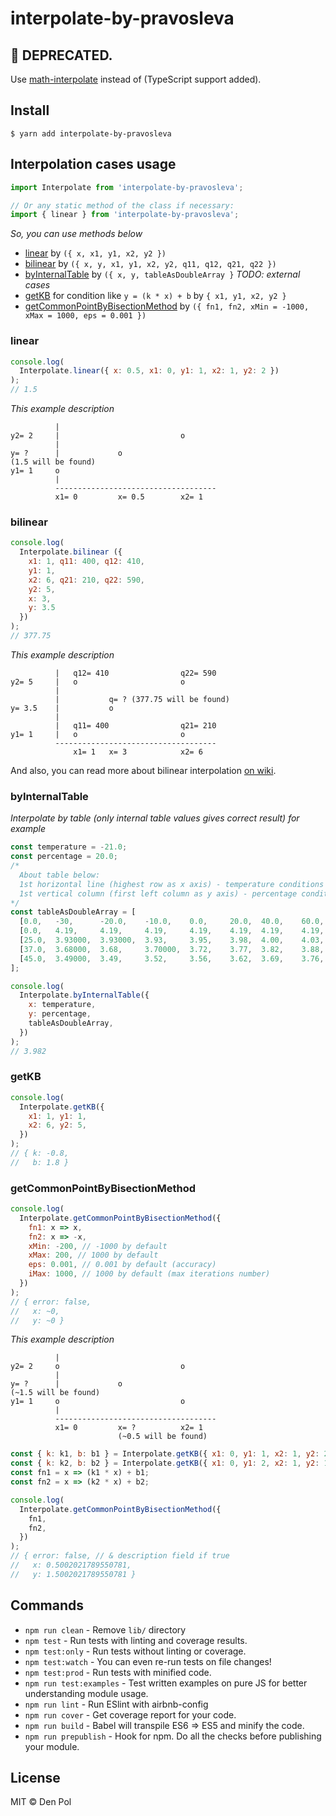 # interpolate-by-pravosleva

## 🚫 DEPRECATED.

Use [math-interpolate](https://www.npmjs.com/package/math-interpolate) instead of (TypeScript support added).

## Install

```
$ yarn add interpolate-by-pravosleva
```

## Interpolation cases usage

```javascript
import Interpolate from 'interpolate-by-pravosleva';

// Or any static method of the class if necessary:
import { linear } from 'interpolate-by-pravosleva';
```

_So, you can use methods below_

- [linear](#linear) by `({ x, x1, y1, x2, y2 })`
- [bilinear](#bilinear) by `({ x, y, x1, y1, x2, y2, q11, q12, q21, q22 })`
- [byInternalTable](#byInternalTable) by `({ x, y, tableAsDoubleArray }` _TODO: external cases_
- [getKB](#getKB) for condition like `y = (k * x) + b` by `{ x1, y1, x2, y2 }`
- [getCommonPointByBisectionMethod](#getCommonPointByBisectionMethod) by `({ fn1, fn2, xMin = -1000, xMax = 1000, eps = 0.001 })`

### linear

```javascript
console.log(
  Interpolate.linear({ x: 0.5, x1: 0, y1: 1, x2: 1, y2: 2 })
);
// 1.5
```

_This example description_
```
          |
y2= 2     |                           o
          |
y= ?      |             o
(1.5 will be found)
y1= 1     o
          |
          ------------------------------------
          x1= 0         x= 0.5        x2= 1
```

### bilinear

```javascript
console.log(
  Interpolate.bilinear ({
    x1: 1, q11: 400, q12: 410,
    y1: 1,
    x2: 6, q21: 210, q22: 590,
    y2: 5,
    x: 3,
    y: 3.5
  })
);
// 377.75
```

_This example description_
```
          |   q12= 410                q22= 590
y2= 5     |   o                       o
          |
          |           q= ? (377.75 will be found)
y= 3.5    |           o
          |
          |   q11= 400                q21= 210
y1= 1     |   o                       o
          ------------------------------------
              x1= 1   x= 3            x2= 6
```

And also, you can read more about bilinear interpolation [on wiki](https://ru.wikipedia.org/wiki/%D0%91%D0%B8%D0%BB%D0%B8%D0%BD%D0%B5%D0%B9%D0%BD%D0%B0%D1%8F_%D0%B8%D0%BD%D1%82%D0%B5%D1%80%D0%BF%D0%BE%D0%BB%D1%8F%D1%86%D0%B8%D1%8F "About bilinear interpolation").

### byInternalTable

_Interpolate by table (only internal table values gives correct result) for example_

```javascript
const temperature = -21.0;
const percentage = 20.0;
/*
  About table below:
  1st horizontal line (highest row as x axis) - temperature conditions template
  1st vertical column (first left column as y axis) - percentage conditions template
*/
const tableAsDoubleArray = [
  [0.0,   -30,      -20.0,    -10.0,    0.0,     20.0,  40.0,    60.0,    80.0,    100.0],
  [0.0,   4.19,     4.19,     4.19,     4.19,    4.19,  4.19,    4.19,    4.19,    4.19],
  [25.0,  3.93000,  3.93000,  3.93,     3.95,    3.98,  4.00,    4.03,    4.05,    4.08],
  [37.0,  3.68000,  3.68,     3.70000,  3.72,    3.77,  3.82,    3.88,    3.94,    4.00],
  [45.0,  3.49000,  3.49,     3.52,     3.56,    3.62,  3.69,    3.76,    3.82,    3.89],
];

console.log(
  Interpolate.byInternalTable({
    x: temperature,
    y: percentage,
    tableAsDoubleArray,
  })
);
// 3.982
```

### getKB

```javascript
console.log(
  Interpolate.getKB({
    x1: 1, y1: 1,
    x2: 6, y2: 5,
  })
);
// { k: -0.8,
//   b: 1.8 }
```

### getCommonPointByBisectionMethod

```javascript
console.log(
  Interpolate.getCommonPointByBisectionMethod({
    fn1: x => x,
    fn2: x => -x,
    xMin: -200, // -1000 by default
    xMax: 200, // 1000 by default
    eps: 0.001, // 0.001 by default (accuracy)
    iMax: 1000, // 1000 by default (max iterations number)
  })
);
// { error: false,
//   x: ~0,
//   y: ~0 }
```

_This example description_
```
          |
y2= 2     o                           o
          |
y= ?      |             o
(~1.5 will be found)
y1= 1     o                           o
          |
          ------------------------------------
          x1= 0         x= ?          x2= 1
                        (~0.5 will be found)
```
```javascript
const { k: k1, b: b1 } = Interpolate.getKB({ x1: 0, y1: 1, x2: 1, y2: 2 });
const { k: k2, b: b2 } = Interpolate.getKB({ x1: 0, y1: 2, x2: 1, y2: 1 });
const fn1 = x => (k1 * x) + b1;
const fn2 = x => (k2 * x) + b2;

console.log(
  Interpolate.getCommonPointByBisectionMethod({
    fn1,
    fn2,
  })
);
// { error: false, // & description field if true
//   x: 0.5002021789550781,
//   y: 1.5002021789550781 }
```

## Commands
- `npm run clean` - Remove `lib/` directory
- `npm test` - Run tests with linting and coverage results.
- `npm test:only` - Run tests without linting or coverage.
- `npm test:watch` - You can even re-run tests on file changes!
- `npm test:prod` - Run tests with minified code.
- `npm run test:examples` - Test written examples on pure JS for better understanding module usage.
- `npm run lint` - Run ESlint with airbnb-config
- `npm run cover` - Get coverage report for your code.
- `npm run build` - Babel will transpile ES6 => ES5 and minify the code.
- `npm run prepublish` - Hook for npm. Do all the checks before publishing your module.

## License

MIT © Den Pol
